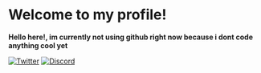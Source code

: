 # Welcome to my profile!

**Hello here!, im currently not using github right now because i dont code anything cool yet**

[![Twitter](https://img.shields.io/badge/@huggoloop%20-%231DA1F2.svg?&style=for-the-badge&logo=Twitter&logoColor=white)](https://twitter.com/huggoloop)
[![Discord](https://img.shields.io/badge/Atmosphere%20-%237289DA.svg?&style=for-the-badge&logo=discord&logoColor=white)](https://discord.bio/p/Atmosphere)
<!--
